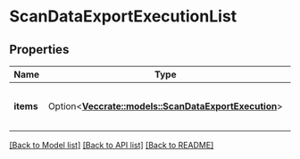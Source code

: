 # ScanDataExportExecutionList

## Properties

Name | Type | Description | Notes
------------ | ------------- | ------------- | -------------
**items** | Option<[**Vec<crate::models::ScanDataExportExecution>**](ScanDataExportExecution.md)> | The list of scan data export executions | [optional]

[[Back to Model list]](../README.md#documentation-for-models) [[Back to API list]](../README.md#documentation-for-api-endpoints) [[Back to README]](../README.md)


